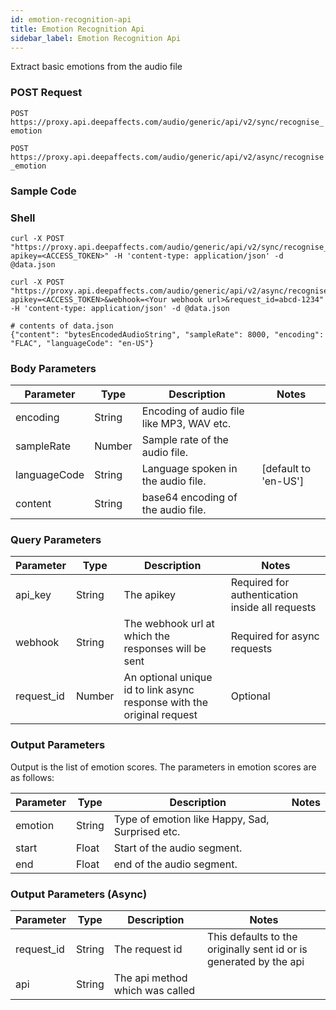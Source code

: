```yaml
---
id: emotion-recognition-api
title: Emotion Recognition Api
sidebar_label: Emotion Recognition Api
---
```


Extract basic emotions from the audio file

### POST Request

`POST https://proxy.api.deepaffects.com/audio/generic/api/v2/sync/recognise_emotion`

`POST https://proxy.api.deepaffects.com/audio/generic/api/v2/async/recognise_emotion`

### Sample Code

### Shell

```shell
curl -X POST "https://proxy.api.deepaffects.com/audio/generic/api/v2/sync/recognise_emotion?apikey=<ACCESS_TOKEN>" -H 'content-type: application/json' -d @data.json

curl -X POST "https://proxy.api.deepaffects.com/audio/generic/api/v2/async/recognise_emotion?apikey=<ACCESS_TOKEN>&webhook=<Your webhook url>&request_id=abcd-1234" -H 'content-type: application/json' -d @data.json

# contents of data.json
{"content": "bytesEncodedAudioString", "sampleRate": 8000, "encoding": "FLAC", "languageCode": "en-US"}
```

### Body Parameters

| Parameter    | Type   | Description                               | Notes                        |
| ------------ | ------ | ----------------------------------------- | ---------------------------- |
| encoding     | String | Encoding of audio file like MP3, WAV etc. |                              |
| sampleRate   | Number | Sample rate of the audio file.            |                              |
| languageCode | String | Language spoken in the audio file.        | [default to &#39;en-US&#39;] |
| content      | String | base64 encoding of the audio file.        |                              |

### Query Parameters

| Parameter  | Type   | Description                                                            | Notes                                           |
| ---------- | ------ | ---------------------------------------------------------------------- | ----------------------------------------------- |
| api_key    | String | The apikey                                                             | Required for authentication inside all requests |
| webhook    | String | The webhook url at which the responses will be sent                    | Required for async requests                     |
| request_id | Number | An optional unique id to link async response with the original request | Optional                                        |

### Output Parameters

Output is the list of emotion scores. The parameters in emotion scores are as follows:

| Parameter | Type   | Description                                     | Notes |
| --------- | ------ | ----------------------------------------------- | ----- |
| emotion   | String | Type of emotion like Happy, Sad, Surprised etc. |       |
| start     | Float  | Start of the audio segment.                     |       |
| end       | Float  | end of the audio segment.                       |       |

### Output Parameters (Async)

| Parameter  | Type   | Description                     | Notes                                                              |
| ---------- | ------ | ------------------------------- | ------------------------------------------------------------------ |
| request_id | String | The request id                  | This defaults to the originally sent id or is generated by the api |
| api        | String | The api method which was called |                                                                    |
